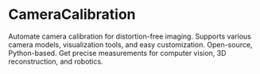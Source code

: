 # CameraCalibration
Automate camera calibration for distortion-free imaging. Supports various camera models, visualization tools, and easy customization. Open-source, Python-based. Get precise measurements for computer vision, 3D reconstruction, and robotics.
